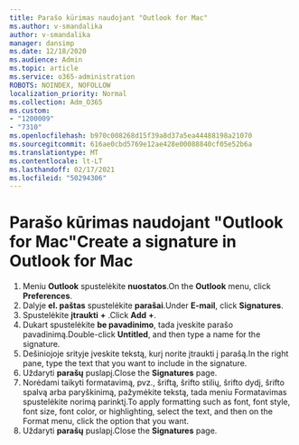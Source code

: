 ```yaml
---
title: Parašo kūrimas naudojant "Outlook for Mac"
ms.author: v-smandalika
author: v-smandalika
manager: dansimp
ms.date: 12/18/2020
ms.audience: Admin
ms.topic: article
ms.service: o365-administration
ROBOTS: NOINDEX, NOFOLLOW
localization_priority: Normal
ms.collection: Adm_O365
ms.custom:
- "1200009"
- "7310"
ms.openlocfilehash: b970c008268d15f39a8d37a5ea44488198a21070
ms.sourcegitcommit: 616ae0cbd5769e12ae428e00088840cf05e52b6a
ms.translationtype: MT
ms.contentlocale: lt-LT
ms.lasthandoff: 02/17/2021
ms.locfileid: "50294306"
---
```

# <a name="create-a-signature-in-outlook-for-mac"></a><span data-ttu-id="e78ff-102">Parašo kūrimas naudojant "Outlook for Mac"</span><span class="sxs-lookup"><span data-stu-id="e78ff-102">Create a signature in Outlook for Mac</span></span>

1.  <span data-ttu-id="e78ff-103">Meniu **Outlook** spustelėkite **nuostatos**.</span><span class="sxs-lookup"><span data-stu-id="e78ff-103">On the **Outlook** menu, click **Preferences**.</span></span>
2.  <span data-ttu-id="e78ff-104">Dalyje **el. paštas** spustelėkite **parašai**.</span><span class="sxs-lookup"><span data-stu-id="e78ff-104">Under **E-mail**, click **Signatures**.</span></span>
3.  <span data-ttu-id="e78ff-105">Spustelėkite **įtraukti** **+** .</span><span class="sxs-lookup"><span data-stu-id="e78ff-105">Click **Add** **+**.</span></span>
4.  <span data-ttu-id="e78ff-106">Dukart spustelėkite **be pavadinimo**, tada įveskite parašo pavadinimą.</span><span class="sxs-lookup"><span data-stu-id="e78ff-106">Double-click **Untitled**, and then type a name for the signature.</span></span>
5.  <span data-ttu-id="e78ff-107">Dešiniojoje srityje įveskite tekstą, kurį norite įtraukti į parašą.</span><span class="sxs-lookup"><span data-stu-id="e78ff-107">In the right pane, type the text that you want to include in the signature.</span></span>
6.  <span data-ttu-id="e78ff-108">Uždaryti **parašų** puslapį.</span><span class="sxs-lookup"><span data-stu-id="e78ff-108">Close the **Signatures** page.</span></span>
7.  <span data-ttu-id="e78ff-109">Norėdami taikyti formatavimą, pvz., šriftą, šrifto stilių, šrifto dydį, šrifto spalvą arba paryškinimą, pažymėkite tekstą, tada meniu Formatavimas spustelėkite norimą parinktį.</span><span class="sxs-lookup"><span data-stu-id="e78ff-109">To apply formatting such as font, font style, font size, font color, or highlighting, select the text, and then on the Format menu, click the option that you want.</span></span>
8.  <span data-ttu-id="e78ff-110">Uždaryti **parašų** puslapį.</span><span class="sxs-lookup"><span data-stu-id="e78ff-110">Close the **Signatures** page.</span></span>
